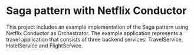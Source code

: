 # Saga pattern with Netflix Conductor
This project includes an example implementation of the Saga pattern using Netflix Conductor as Orchestrator. 
The example application represents a travel application that consists of three backend services: TravelService,
HotelService and FlightService. 